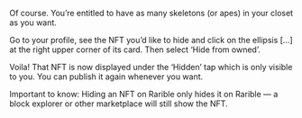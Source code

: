 Of course. You’re entitled to have as many skeletons (or apes) in your closet as you want.

Go to your profile, see the NFT you’d like to hide and click on the ellipsis [...] at the right upper corner of its card. Then select ‘Hide from owned’.

Voila! That NFT is now displayed under the ‘Hidden’ tap which is only visible to you. You can publish it again whenever you want.

Important to know: Hiding an NFT on Rarible only hides it on Rarible — a block explorer or other marketplace will still show the NFT.
